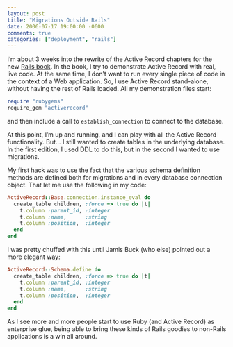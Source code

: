 ```yaml
---
layout: post
title: "Migrations Outside Rails"
date: 2006-07-17 19:00:00 -0600
comments: true
categories: ["deployment", "rails"]
---
```


I’m about 3 weeks into the rewrite of the Active Record chapters for
the new <a href="http://pragmaticprogrammer.com/titles/rails2">Rails
book</a>. In the book, I try to demonstrate Active Record with real,
live code. At the same time, I don’t want to run every single piece of
code in the context of a Web application. So, I use Active Record
stand-alone, without having the rest of Rails loaded. All my
demonstration files start:

``` ruby
require "rubygems"
require_gem "activerecord"

```
and then include a call to `establish_connection` to connect to the database.

At this point, I’m up and running, and I can play with all the Active
Record functionality. But… I still wanted to create tables in the
underlying database. In the first edition, I used DDL to do this, but
in the second I wanted to use migrations.

My first hack was to use the fact that the various schema definition
methods are defined both for migrations and in every database
connection object. That let me use the following in my code:



``` ruby
ActiveRecord::Base.connection.instance_eval do
  create_table children, :force => true do |t|
    t.column :parent_id, :integer
    t.column :name,      :string
    t.column :position,  :integer
  end
end

```

I was pretty chuffed with this until Jamis Buck (who else) pointed out
a more elegant way:

``` ruby
ActiveRecord::Schema.define do
  create_table children, :force => true do |t|
    t.column :parent_id, :integer
    t.column :name,      :string
    t.column :position,  :integer
  end
end

```

As I see more and more people start to use Ruby (and Active Record) as
enterprise glue, being able to bring these kinds of Rails goodies to
non-Rails applications is a win all around.

